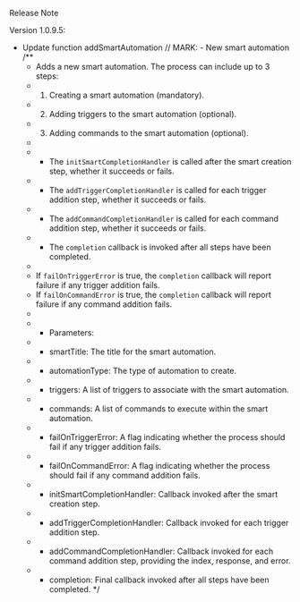 Release Note

Version 1.0.9.5:
- Update function addSmartAutomation
 // MARK: - New smart automation
    /**
     * Adds a new smart automation. The process can include up to 3 steps:
     * 1. Creating a smart automation (mandatory).
     * 2. Adding triggers to the smart automation (optional).
     * 3. Adding commands to the smart automation (optional).
     *
     * - The `initSmartCompletionHandler` is called after the smart creation step, whether it succeeds or fails.
     * - The `addTriggerCompletionHandler` is called for each trigger addition step, whether it succeeds or fails.
     * - The `addCommandCompletionHandler` is called for each command addition step, whether it succeeds or fails.
     * - The `completion` callback is invoked after all steps have been completed.
     *
     * If `failOnTriggerError` is true, the `completion` callback will report failure if any trigger addition fails.
     * If `failOnCommandError` is true, the `completion` callback will report failure if any command addition fails.
     *
     * - Parameters:
     *   - smartTitle: The title for the smart automation.
     *   - automationType: The type of automation to create.
     *   - triggers: A list of triggers to associate with the smart automation.
     *   - commands: A list of commands to execute within the smart automation.
     *   - failOnTriggerError: A flag indicating whether the process should fail if any trigger addition fails.
     *   - failOnCommandError: A flag indicating whether the process should fail if any command addition fails.
     *   - initSmartCompletionHandler: Callback invoked after the smart creation step.
     *   - addTriggerCompletionHandler: Callback invoked for each trigger addition step.
     *   - addCommandCompletionHandler: Callback invoked for each command addition step, providing the index, response, and error.
     *   - completion: Final callback invoked after all steps have been completed.
     */


